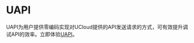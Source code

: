 # UAPI

UAPI为用户提供零编码实现对UCloud提供的API发送请求的方式，可有效提升调试API的效率。立即体验[UAPI](<https://console.ucloud.cn/uapi/ucloudapi>)。

